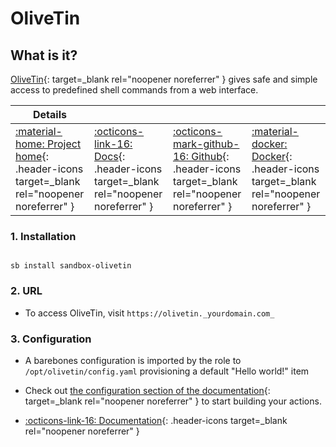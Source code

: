 # OliveTin

## What is it?

[OliveTin](https://olivetin.app/){: target=_blank rel="noopener noreferrer" } gives safe and simple access to predefined shell commands from a web interface.

| Details     |             |             |             |
|-------------|-------------|-------------|-------------|
| [:material-home: Project home](https://olivetin.app/){: .header-icons target=_blank rel="noopener noreferrer" } | [:octicons-link-16: Docs](https://docs.olivetin.app/){: .header-icons target=_blank rel="noopener noreferrer" } | [:octicons-mark-github-16: Github](https://github.com/OliveTin/OliveTin){: .header-icons target=_blank rel="noopener noreferrer" } | [:material-docker: Docker](https://hub.docker.com/r/jamesread/olivetin){: .header-icons target=_blank rel="noopener noreferrer" }|

### 1. Installation

``` shell

sb install sandbox-olivetin

```

### 2. URL

- To access OliveTin, visit `https://olivetin._yourdomain.com_`

### 3. Configuration

- A barebones configuration is imported by the role to `/opt/olivetin/config.yaml` provisioning a default "Hello world!" item

- Check out [the configuration section of the documentation](https://docs.olivetin.app/config.html){: target=_blank rel="noopener noreferrer" } to start building your actions.

- [:octicons-link-16: Documentation](https://docs.olivetin.app/){: .header-icons target=_blank rel="noopener noreferrer" }
